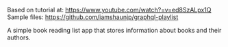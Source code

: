 
Based on tutorial at: https://www.youtube.com/watch?=v=ed8SzALpx1Q
Sample files: https://github.com/iamshaunjp/graphql-playlist


A simple book reading list app that stores information about books and their authors.


